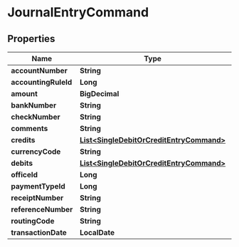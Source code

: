 

# JournalEntryCommand


## Properties

| Name | Type | Description | Notes |
|------------ | ------------- | ------------- | -------------|
|**accountNumber** | **String** |  |  [optional] |
|**accountingRuleId** | **Long** |  |  [optional] |
|**amount** | **BigDecimal** |  |  [optional] |
|**bankNumber** | **String** |  |  [optional] |
|**checkNumber** | **String** |  |  [optional] |
|**comments** | **String** |  |  [optional] |
|**credits** | [**List&lt;SingleDebitOrCreditEntryCommand&gt;**](SingleDebitOrCreditEntryCommand.md) |  |  [optional] |
|**currencyCode** | **String** |  |  [optional] |
|**debits** | [**List&lt;SingleDebitOrCreditEntryCommand&gt;**](SingleDebitOrCreditEntryCommand.md) |  |  [optional] |
|**officeId** | **Long** |  |  [optional] |
|**paymentTypeId** | **Long** |  |  [optional] |
|**receiptNumber** | **String** |  |  [optional] |
|**referenceNumber** | **String** |  |  [optional] |
|**routingCode** | **String** |  |  [optional] |
|**transactionDate** | **LocalDate** |  |  [optional] |



